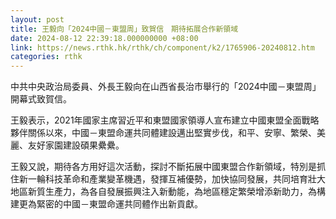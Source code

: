 ```yaml
---
layout: post
title: 王毅向「2024中國－東盟周」致賀信　期待拓展合作新領域
date: 2024-08-12 22:39:18.000000000 +08:00
link: https://news.rthk.hk/rthk/ch/component/k2/1765906-20240812.htm
categories: rthk
---
```


中共中央政治局委員、外長王毅向在山西省長治市舉行的「2024中國－東盟周」開幕式致賀信。

王毅表示，2021年國家主席習近平和東盟國家領導人宣布建立中國東盟全面戰略夥伴關係以來，中國－東盟命運共同體建設邁出堅實步伐，和平、安寧、繁榮、美麗、友好家園建設碩果纍纍。

王毅又說，期待各方用好這次活動，探討不斷拓展中國東盟合作新領域，特別是抓住新一輪科技革命和產業變革機遇，發揮互補優勢，加快協同發展，共同培育壯大地區新質生產力，為各自發展振興注入新動能，為地區穩定繁榮增添新助力，為構建更為緊密的中國－東盟命運共同體作出新貢獻。
